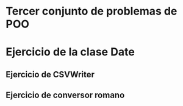 # Tercer conjunto de problemas de POO

# Ejercicio de la clase Date

## Ejercicio de CSVWriter

## Ejercicio de conversor romano